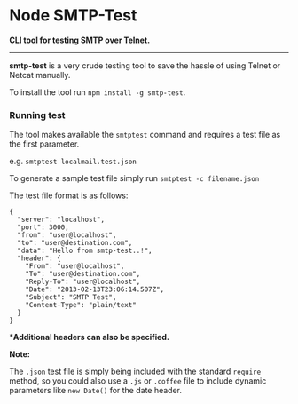 # Node SMTP-Test

**CLI tool for testing SMTP over Telnet.**

---

**smtp-test** is a very crude testing tool to save the hassle of using Telnet or Netcat manually.

To install the tool run `npm install -g smtp-test`.

### Running test

The tool makes available the `smtptest` command and requires a test file as the first parameter.

e.g. `smtptest localmail.test.json`

To generate a sample test file simply run `smtptest -c filename.json`

The test file format is as follows:

	{
	  "server": "localhost",
	  "port": 3000,
	  "from": "user@localhost",
	  "to": "user@destination.com",
	  "data": "Hello from smtp-test..!",
	  "header": {
	    "From": "user@localhost",
	    "To": "user@destination.com",
	    "Reply-To": "user@localhost",
	    "Date": "2013-02-13T23:06:14.507Z",
	    "Subject": "SMTP Test",
	    "Content-Type": "plain/text"
	  }
	}
	
***Additional headers can also be specified.**

**Note:**

The `.json` test file is simply being included with the standard `require` method, so you could also use a `.js` or `.coffee` file to include dynamic parameters like `new Date()` for the date header.
